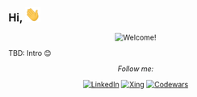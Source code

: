 <h2>Hi, <img src="https://github.com/ABSphreak/ABSphreak/blob/master/gifs/Hi.gif" width="30px"></h2>

<div align="center" width="50">

<img src="https://i.imgur.com/dTYwdG1.gif" alt="Welcome!" width="300"/>

</div>

TBD: Intro 😊

<div align="center">

<i>Follow me:</i><br>

<a href="https://www.linkedin.com/in/chvonrohr/" target="_blank"><img src="https://img.shields.io/badge/LinkedIn-%230077B5.svg?&style=flat-square&logo=linkedin&logoColor=white" alt="LinkedIn"></a>
<a href="https://www.xing.com/profile/Christian_vonRohr/" target="_blank"><img src="https://img.shields.io/badge/Xing-%009090.svg?&style=flat-square&logo=instagram&logoColor=white" alt="Xing"></a>
<a href="https://www.codewars.com/users/chvonrohr" target="_blank"><img src="https://img.shields.io/badge/Codewars-%BB432C.svg?&style=flat-square&logo=DEV.to&logoColor=white" alt="Codewars"></a>

</div>
